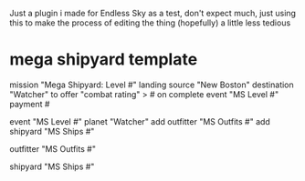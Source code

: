 Just a plugin i made for Endless Sky as a test, don't expect much, just using this to make the process of editing the thing (hopefully) a little less tedious


# mega shipyard template
mission "Mega Shipyard: Level #"
	landing
	source "New Boston"
	destination "Watcher"
	to offer
		"combat rating" > #
	on complete
		event "MS Level #"
		payment #

event "MS Level #"
	planet "Watcher"
		add outfitter "MS Outfits #"
		add shipyard "MS Ships #"

outfitter "MS Outfits #"
	

shipyard "MS Ships #"
